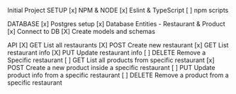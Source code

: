 Initial Project SETUP
[x] NPM & NODE
[x] Eslint & TypeScript
[ ] npm scripts

DATABASE
[x] Postgres setup
[x] Database Entities - Restaurant & Product
[x] Connect to DB
[X] Create models and schemas


API
[X] GET List all restaurants
[X] POST Create new restaurant
[x] GET List restaurant info
[X] PUT Update restaurant info
[ ] DELETE Remove a Specific restaurant
[ ] GET List all products from specific restaurant
[x] POST Create a new product inside a specific restaurant
[ ] PUT Update product info from a specific restaurant
[ ] DELETE Remove a product from a specific restaurant

